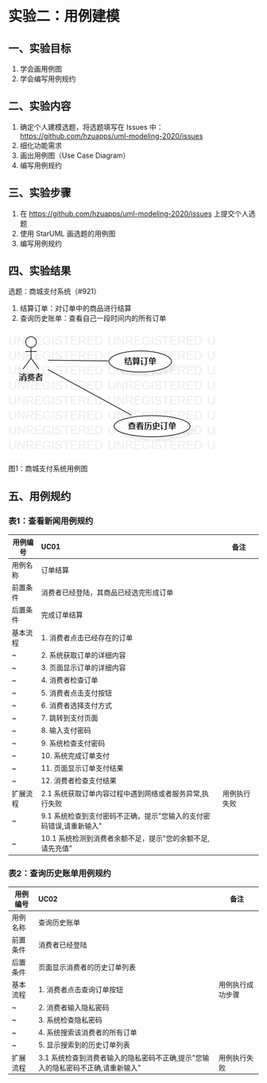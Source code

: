 # 实验二：用例建模
## 一、实验目标
1. 学会画用例图
2. 学会编写用例规约
## 二、实验内容
1. 确定个人建模选题，将选题填写在 Issues 中：
https://github.com/hzuapps/uml-modeling-2020/issues
2. 细化功能需求
3. 画出用例图（Use Case Diagram）
4. 编写用例规约
## 三、实验步骤
1. 在 https://github.com/hzuapps/uml-modeling-2020/issues 上提交个人选题
2. 使用 StarUML 画选题的用例图
3. 编写用例规约
## 四、实验结果
选题：商城支付系统（#921）
1. 结算订单：对订单中的商品进行结算
2. 查询历史账单：查看自己一段时间内的所有订单

![用例图](./UseCaseDiagram.jpg)  
图1：商城支付系统用例图

## 五、用例规约
### 表1：查看新闻用例规约  

用例编号  | UC01 | 备注  
-|:-|-  
用例名称  | 订单结算 |   
前置条件  | 消费者已经登陆，其商品已经选完形成订单 |    
后置条件  | 完成订单结算 |    
基本流程  | 1. 消费者点击已经存在的订单 |   
~| 2. 系统获取订单的详细内容 | 
~| 3. 页面显示订单的详细内容 |
~| 4. 消费者检查订单 |
~| 5. 消费者点击支付按钮 |
~| 6. 消费者选择支付方式 |
~| 7. 跳转到支付页面 |
~| 8. 输入支付密码  |
~| 9. 系统检查支付密码 |
~| 10. 系统完成订单支付 |
~| 11. 页面显示订单支付结果  |
~| 12. 消费者检查支付结果  |
扩展流程  | 2.1 系统获取订单内容过程中遇到网络或者服务异常,执行失败 | 用例执行失败
~|  9.1 系统检查到支付密码不正确，提示"您输入的支付密码错误,请重新输入" | 
~|  10.1 系统检测到消费者余额不足，提示"您的余额不足,请先充值" |

### 表2：查询历史账单用例规约  

用例编号  | UC02 | 备注  
-|:-|-  
用例名称  | 查询历史账单 |   
前置条件  | 消费者已经登陆 |    
后置条件  | 页面显示消费者的历史订单列表 |    
基本流程  | 1. 消费者点击查询订单按钮 |  用例执行成功步骤  
~| 2. 消费者输入隐私密码 |
~| 3. 系统检查隐私密码 |   
~| 4. 系统搜索该消费者的所有订单 |
~| 5. 显示搜索到的历史订单列表 |
扩展流程  | 3.1 系统检查到消费者输入的隐私密码不正确,提示"您输入的隐私密码不正确,请重新输入" | 用例执行失败
